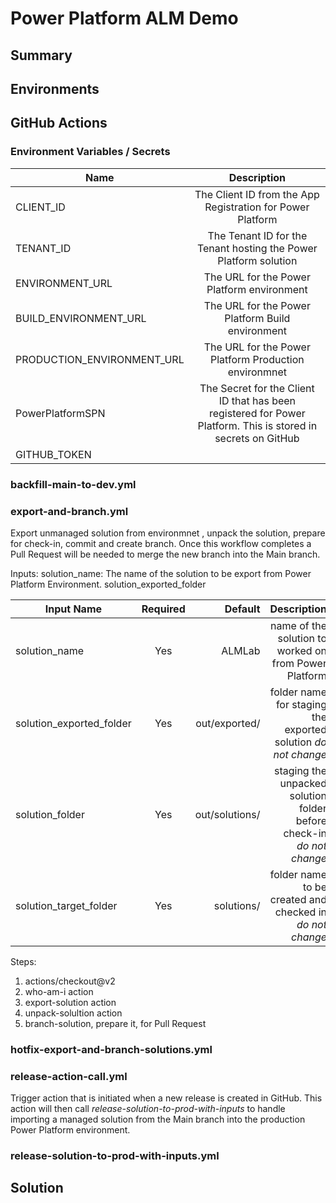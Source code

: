 # Power Platform ALM Demo

## Summary

## Environments

## GitHub Actions

### Environment Variables / Secrets

| Name    | Description                 | 
|---------|:---------------------------:|
| CLIENT_ID | The Client ID from the App Registration for Power Platform |
| TENANT_ID | The Tenant ID for the Tenant hosting the Power Platform solution |
| ENVIRONMENT_URL | The URL for the Power Platform environment |
| BUILD_ENVIRONMENT_URL | The URL for the Power Platform Build environment |
| PRODUCTION_ENVIRONMENT_URL | The URL for the Power Platform Production environmnet | 
| PowerPlatformSPN | The Secret for the Client ID that has been registered for Power Platform. This is stored in secrets on GitHub |
| GITHUB_TOKEN | 

### backfill-main-to-dev.yml

### export-and-branch.yml
Export unmanaged solution from environmnet , unpack the solution, prepare for check-in, commit and create branch.
Once this workflow completes a Pull Request will be needed to merge the new branch into the Main branch.

Inputs:
solution_name: The name of the solution to be export from Power Platform Environment.
solution_exported_folder

| Input Name    | Required | Default    | Description                    |
|---------------|:--------:|-----------:|-------------------------------:|
| solution_name | Yes      | ALMLab     | name of the solution to worked on from Power Platform |
| solution_exported_folder | Yes      | out/exported/     | folder name for staging the exported solution *do not change* |
| solution_folder | Yes | out/solutions/ | staging the unpacked solution folder before check-in *do not change* |
| solution_target_folder | Yes | solutions/ | folder name to be created and checked in *do not change*|

Steps:
1. actions/checkout@v2
2. who-am-i action
3. export-solution action
4. unpack-solultion action
5. branch-solution, prepare it, for Pull Request


### hotfix-export-and-branch-solutions.yml

### release-action-call.yml
Trigger action that is initiated when a new release is created in GitHub. This action will then call *release-solution-to-prod-with-inputs* to handle importing a managed solution from the Main branch into the production Power Platform environment.

### release-solution-to-prod-with-inputs.yml




## Solution


